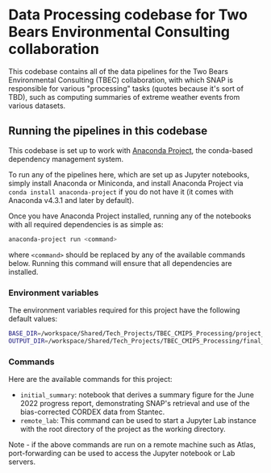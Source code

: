 # Data Processing codebase for Two Bears Environmental Consulting collaboration

This codebase contains all of the data pipelines for the Two Bears Environmental Consulting (TBEC) collaboration, with which SNAP is responsible for various "processing" tasks (quotes because it's sort of TBD), such as computing summaries of extreme weather events from various datasets.

## Running the pipelines in this codebase

This codebase is set up to work with [Anaconda Project](https://anaconda-project.readthedocs.io/en/latest/), the conda-based dependency management system.

To run any of the pipelines here, which are set up as Jupyter notebooks, simply install Anaconda or Miniconda, and install Anaconda Project via `conda install anaconda-project` if you do not have it (it comes with Anaconda v4.3.1 and later by default).

Once you have Anaconda Project installed, running any of the notebooks with all required dependencies is as simple as:

```sh
anaconda-project run <command>
```

where `<command>` should be replaced by any of the available commands below. Running this command will ensure that all dependencies are installed. 

### Environment variables

The environment variables required for this project have the following default values:

```sh
BASE_DIR=/workspace/Shared/Tech_Projects/TBEC_CMIP5_Processing/project_data
OUTPUT_DIR=/workspace/Shared/Tech_Projects/TBEC_CMIP5_Processing/final_products
```

### Commands

Here are the available commands for this project:

- `initial_summary`: notebook that derives a summary figure for the June 2022 progress report, demonstrating SNAP's retrieval and use of the bias-corrected CORDEX data from Stantec.
- `remote_lab`: This command can be used to start a Jupyter Lab instance with the root directory of the project as the working directory.

Note - if the above commands are run on a remote machine such as Atlas, port-forwarding can be used to access the Jupyter notebook or Lab servers. 


